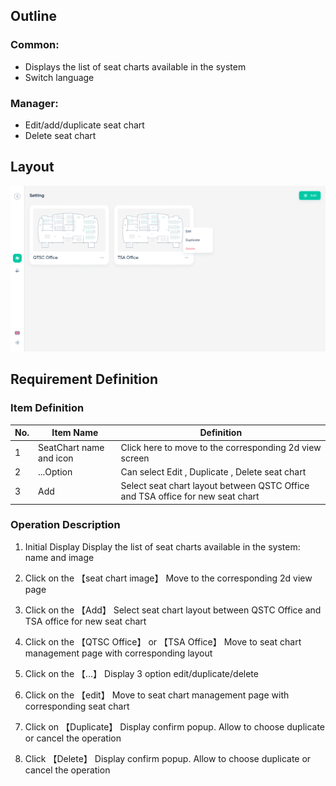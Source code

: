 ## Outline

### Common:
 - Displays the list of seat charts available in the system
 - Switch language
### Manager:
 - Edit/add/duplicate seat chart
 - Delete seat chart

## Layout

![SeatChart](../../Files/Img/SeatChart.png)

## Requirement Definition

### Item Definition

| No. | Item Name               | Definition                                                                             |
| --- | ----------------------- | ---------------------------------------------------------------------------------------|
| 1   | SeatChart name and icon | Click here to move to the corresponding 2d view screen                                 |
| 2   | ...Option               | Can select Edit , Duplicate , Delete seat chart                                        |
| 3   | Add                     | Select seat chart layout between QSTC Office and TSA office for new seat chart         |

### Operation Description

1. Initial Display
    Display the list of seat charts available in the system: name and image

2. Click on the 【seat chart image】
    Move to the corresponding 2d view page

3. Click on the 【Add】
    Select seat chart layout between QSTC Office and TSA office for new seat chart

4. Click on the 【QTSC Office】 or 【TSA Office】
    Move to seat chart management page with corresponding layout

5. Click on the 【…】
    Display 3 option edit/duplicate/delete

6. Click on the 【edit】
    Move to seat chart management page with corresponding seat chart

7. Click on 【Duplicate】
    Display confirm popup. Allow to choose duplicate or cancel the operation
    
8. Click 【Delete】
    Display confirm popup. Allow to choose duplicate or cancel the operation